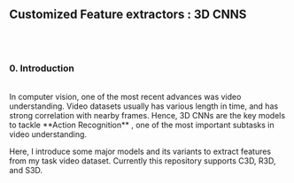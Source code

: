 ## Customized Feature extractors : 3D CNNS
<br><br>

### 0. Introduction
<br>
In computer vision, one of the most recent advances was video understanding. Video datasets usually has various length in time, and has strong correlation with nearby frames. Hence, 3D CNNs are the key models to tackle **Action Recognition** 
, one of the most important subtasks in video understanding. 
<br>

Here, I introduce some major models and its variants to extract features from my task video dataset. Currently this repository supports C3D, R3D, and S3D. 
